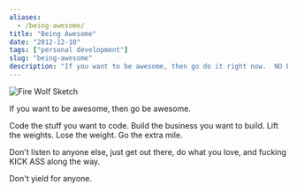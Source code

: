 ```yaml
---
aliases:
  - /being-awesome/
title: "Being Awesome"
date: "2012-12-10"
tags: ["personal development"]
slug: "being-awesome"
description: "If you want to be awesome, then go do it right now.  NO EXCUSES!"
---
```



![Fire Wolf Sketch][]


If you want to be awesome, then go be awesome.

Code the stuff you want to code.  Build the business you want to build.  Lift
the weights.  Lose the weight.  Go the extra mile.

Don't listen to anyone else, just get out there, do what you love, and fucking
KICK ASS along the way.

Don't yield for anyone.


  [Fire Wolf Sketch]: /static/images/2012/fire-wolf-sketch.png "Fire Wolf Sketch"
